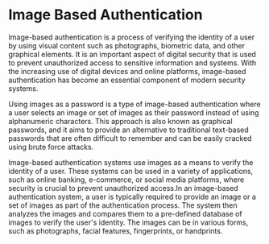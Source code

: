 # Image Based Authentication

Image-based authentication is a process of verifying the identity of a user by using visual content such as photographs, biometric data, and other graphical elements. 
It is an important aspect of digital security that is used to prevent unauthorized access to sensitive information and systems. With the increasing use of digital 
devices and online platforms, image-based authentication has become an essential component of modern security systems.

Using images as a password is a type of image-based authentication where a user selects an image or set of images as their password instead of using alphanumeric 
characters. This approach is also known as graphical passwords, and it aims to provide an alternative to traditional text-based passwords that are often difficult 
to remember and can be easily cracked using brute force attacks.

Image-based authentication systems use images as a means to verify the identity of a user. These systems can be used in a variety of applications, such as online
banking, e-commerce, or social media platforms, where security is crucial to prevent unauthorized access.In an image-based authentication system, a user is 
typically required to provide an image or a set of images as part of the authentication process. The system then analyzes the images and compares them to a 
pre-defined database of images to verify the user's identity. The images can be in various forms, such as photographs, facial features, fingerprints, or handprints.

